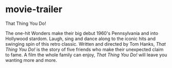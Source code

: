 # movie-trailer
That Thing You Do!

The one-hit Wonders make their big debut 1960's Pennsylvania and into Hollywood stardom. Laugh, sing and dance along to the iconic hits and swinging spin of this retro classic. Written and directed by Tom Hanks, <i>That Thing You Do!</i> is the story of five friends who make their unexpected claim to fame. A film the whole family can enjoy, <i>That Thing You Do!</i> will leave you wanting more and more.
